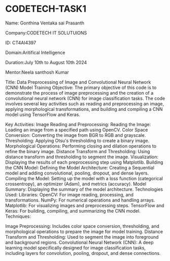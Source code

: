 # CODETECH-TASK1
Name: Gonthina Ventaka sai Prasanth

Company:CODETECH IT SOLUTUIONS

ID: CT4AI4397

Domain:Aritifical Intelligence

Duration:July 10th to August 10th 2024

Mentor:Neela santhosh Kumar

Title:
Data Preprocessing of Image and Convolutional Neural Network (CNN) Model Training
Objective:
The primary objective of this code is to demonstrate the process of image preprocessing and the creation of a convolutional neural network (CNN) for image classification tasks. The code involves several key activities such as reading and preprocessing an image, applying morphological transformations, and building and compiling a CNN model using TensorFlow and Keras.

Key Activities:
Image Reading and Preprocessing:
Reading the Image: Loading an image from a specified path using OpenCV.
Color Space Conversion: Converting the image from BGR to RGB and grayscale.
Thresholding: Applying Otsu's thresholding to create a binary image.
Morphological Operations: Performing closing and dilation operations to refine the binary image.
Distance Transform and Thresholding: Using distance transform and thresholding to segment the image.
Visualization: Displaying the results of each preprocessing step using Matplotlib.
Building the CNN Model:
Defining the Model Architecture: Creating a Sequential model and adding convolutional, pooling, dropout, and dense layers.
Compiling the Model: Setting up the model with a loss function (categorical crossentropy), an optimizer (Adam), and metrics (accuracy).
Model Summary: Displaying the summary of the model architecture.
Technologies Used:
Libraries:
OpenCV: For image reading, processing, and transformations.
NumPy: For numerical operations and handling arrays.
Matplotlib: For visualizing images and preprocessing steps.
TensorFlow and Keras: For building, compiling, and summarizing the CNN model.
Techniques:

Image Preprocessing: Includes color space conversion, thresholding, and morphological operations to prepare the image for model training.
Distance Transform and Thresholding: Used to segment the image into foreground and background regions.
Convolutional Neural Network (CNN): A deep learning model specifically designed for image classification tasks, including layers for convolution, pooling, dropout, and dense connections.
